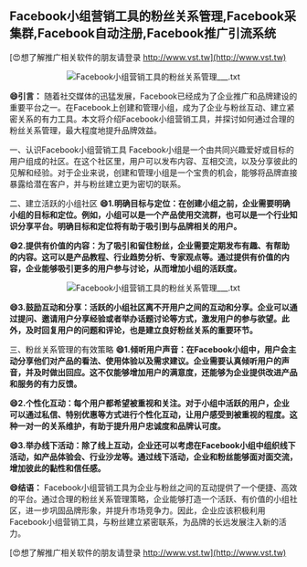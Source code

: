 ## **Facebook小组营销工具的粉丝关系管理,Facebook采集群,Facebook自动注册,Facebook推广引流系统**

[😍想了解推广相关软件的朋友请登录 http://www.vst.tw](http://www.vst.tw)

 <center><img src="https://vst.tw/MP4/tuiguang/png/3.png" alt="Facebook小组营销工具的粉丝关系管理___.txt"></center>

**😄引言：**
随着社交媒体的迅猛发展，Facebook已经成为了企业推广和品牌建设的重要平台之一。在Facebook上创建和管理小组，成为了企业与粉丝互动、建立紧密关系的有力工具。本文将介绍Facebook小组营销工具，并探讨如何通过合理的粉丝关系管理，最大程度地提升品牌效益。

一、认识Facebook小组营销工具
Facebook小组是一个由共同兴趣爱好或目标的用户组成的社区。在这个社区里，用户可以发布内容、互相交流，以及分享彼此的见解和经验。对于企业来说，创建和管理小组是一个宝贵的机会，能够将品牌直接暴露给潜在客户，并与粉丝建立更为密切的联系。

二、建立活跃的小组社区
**😄1.明确目标与定位：在创建小组之前，企业需要明确小组的目标和定位。例如，小组可以是一个产品使用交流群，也可以是一个行业知识分享平台。明确目标和定位将有助于吸引到与品牌相关的用户。**

**😄2.提供有价值的内容：为了吸引和留住粉丝，企业需要定期发布有趣、有帮助的内容。这可以是产品教程、行业趋势分析、专家观点等。通过提供有价值的内容，企业能够吸引更多的用户参与讨论，从而增加小组的活跃度。**

 <center><img src="https://vst.tw/MP4/tuiguang/png/8.png" alt="Facebook小组营销工具的粉丝关系管理___.txt"></center>

**😄3.鼓励互动和分享：活跃的小组社区离不开用户之间的互动和分享。企业可以通过提问、邀请用户分享经验或者举办话题讨论等方式，激发用户的参与欲望。此外，及时回复用户的问题和评论，也是建立良好粉丝关系的重要环节。**

三、粉丝关系管理的有效策略
**😄1.倾听用户声音：在Facebook小组中，用户会主动分享他们对产品的看法、使用体验以及需求建议。企业需要认真倾听用户的声音，并及时做出回应。这不仅能够增加用户的满意度，还能够为企业提供改进产品和服务的有力反馈。**

**😄2.个性化互动：每个用户都希望被重视和关注。对于小组中活跃的用户，企业可以通过私信、特别优惠等方式进行个性化互动，让用户感受到被重视的程度。这种一对一的关系维护，有助于提升用户忠诚度和品牌认可度。**

**😄3.举办线下活动：除了线上互动，企业还可以考虑在Facebook小组中组织线下活动，如产品体验会、行业沙龙等。通过线下活动，企业和粉丝能够面对面交流，增加彼此的黏性和信任感。**

**😄结语：**
Facebook小组营销工具为企业与粉丝之间的互动提供了一个便捷、高效的平台。通过合理的粉丝关系管理策略，企业能够打造一个活跃、有价值的小组社区，进一步巩固品牌形象，并提升市场竞争力。因此，企业应该积极利用Facebook小组营销工具，与粉丝建立紧密联系，为品牌的长远发展注入新的活力。

[😍想了解推广相关软件的朋友请登录 http://www.vst.tw](http://www.vst.tw)



